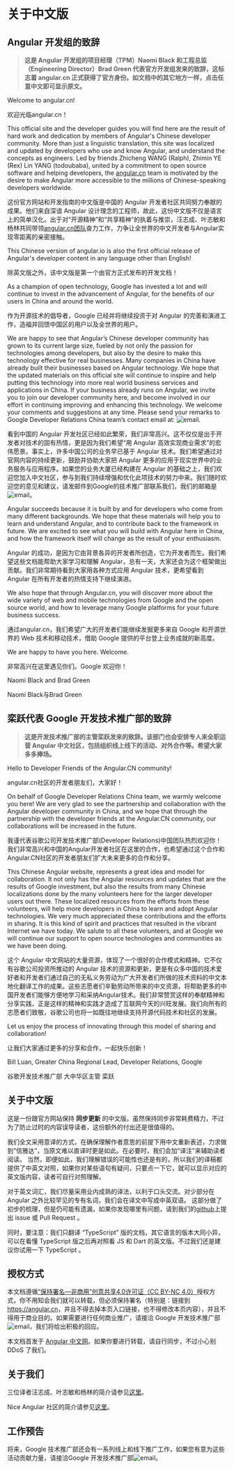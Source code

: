 # 关于中文版

## Angular 开发组的致辞

> **这是 Angular 开发组的项目经理（TPM）Naomi Black 和工程总监（Engineering Director）Brad Green 代表官方开发组发来的致辞，这标志着 angular.cn 正式获得了官方身份。如文档中的其它地方一样，点击任意中文即可显示原文。**

Welcome to angular.cn!

欢迎光临angular.cn！

This official site and the developer guides you will find here are the result of hard work and dedication by members of Angular's Chinese developer community. More than just a linguistic translation, this site was localized and updated by developers who use and know Angular, and understand the concepts as engineers. Led by friends Zhicheng WANG (Ralph), Zhimin YE (Rex) Lin YANG (todoubaba), united by a commitment to open source software and helping developers, the [angular.cn](/translations/cn/about) team is motivated by the desire to make Angular more accessible to the millions of Chinese-speaking developers worldwide.

这份官方网站和开发指南的中文版是中国的 Angular 开发者社区共同努力奉献的成果。他们来自深谙 Angular 设计理念的工程师，故此，这份中文版不仅是语言上的简单汉化。出于对“开源精神”和“共享精神”的执着与推崇，汪志成、叶志敏和杨林共同带领[angular.cn团队](/translations/cn/about)奋力工作，力争让全世界的中文开发者与Angular实现零距离的亲密接触。

This Chinese version of angular.io is also the first official release of Angular's developer content in any language other than English!

除英文版之外，该中文版是第一个由官方正式发布的开发文档！

As a champion of open technology, Google has invested a lot and will continue to invest in the advancement of Angular, for the benefits of our users in China and around the world.

作为开源技术的倡导者，Google 已经并将继续投资于对 Angular 的完善和演进工作，造福并回馈中国区的用户以及全世界的用户。

We are happy to see that Angular’s Chinese developer community has grown to its current large size, fueled by not only the passion for technologies among developers, but also by the desire to make this technology effective for real businesses. Many companies in China have already built their businesses based on Angular technology. We hope that the updated materials on this official site will continue to inspire and help putting this technology into more real world business services and applications in China. If your business already runs on Angular, we invite you to join our developer community here, and become involved in our effort in continuing improving and enhancing this technology. We welcome your comments and suggestions at any time. Please send your remarks to Google Developer Relations China team’s contact email at: ![email](generated/images/translations/cn/mail-dev-rel.gif).

看到中国的 Angular 开发社区已经如此繁荣，我们非常高兴。这不仅仅是出于开发者对技术的固有热情，更是因为我们希望“用 Angular 高效实现商业需求”的宏伟愿景。事实上，许多中国公司的业务早已基于 Angular 技术。我们希望通过对官网内容的持续更新，鼓励并协助大家把 Angular 更多的应用于现实世界中的业务服务与应用程序。如果您的业务大厦已经构建在 Angular 的基础之上，我们欢迎您加入中文社区，参与到我们持续增强和优化此项技术的努力中来。我们随时欢迎您的意见和建议，请发邮件到Google的技术推广部联系我们，我们的邮箱是![email](generated/images/translations/cn/mail-dev-rel.gif)。

Angular succeeds because it is built by and for developers who come from many different backgrounds. We hope that these materials will help you to learn and understand Angular, and to contribute back to the framework in future. We are excited to see what you will build with Angular here in China, and how the framework itself will change as the result of your enthusiasm.

Angular 的成功，是因为它由背景各异的开发者所创造，它为开发者而生。我们希望这些文档能帮助大家学习和理解 Angular，总有一天，大家还会为这个框架做出贡献。我们非常期待看到大家用各种方式应用 Angular 技术，更希望看到 Angular 在所有开发者的热情支持下继续演进。

We also hope that through Angular.cn, you will discover more about the wide variety of web and mobile technologies from Google and the open source world, and how to leverage many Google platforms for your future business success.

通过angular.cn，我们希望广大的开发者们能继续发掘更多来自 Google 和开源世界的 Web 技术和移动技术，借助 Google 提供的平台登上业务成就的新高度。

We are happy to have you here. Welcome.

非常高兴在这里遇见你们。Google 欢迎你！

Naomi Black and Brad Green

Naomi Black与Brad Green

## 栾跃代表 Google 开发技术推广部的致辞

> **这是开发技术推广部的主管栾跃发来的致辞。该部门也会安排专人来全职运营 Angular 中文社区，包括组织线上线下的活动、对外合作等。希望大家多多捧场。**

Hello to Developer Friends of the Angular.CN community!

angular.cn社区的开发者朋友们，大家好！

On behalf of Google Developer Relations China team, we warmly welcome you here!  We are very glad to see the partnership and collaboration with the Angular developer community in China, and we hope that through the partnership with the developer friends at the Angular.CN community, our collaborations will be increased in the future.

我谨代表谷歌公司开发技术推广部(Developer Relations)中国团队热烈欢迎你！ 我们非常高兴和中国的Angular开发者社区在这里的合作，也希望通过这个合作和Angular.CN社区的开发者朋友们扩大未来更多的合作和分享。

This Chinese Angular website, represents a great idea and model for collaboration. It not only has the Angular resources and updates that are the results of Google investment, but also the results from many Chinese localizations done by the many volunteers here for the larger developer users out there. These localized resources from the efforts from these volunteers, will help more developers in China to learn and adopt Angular technologies. We very much appreciated these contributions and the efforts in sharing. It is this kind of spirit and practices that resulted in the vibrant Internet we have today. We salute to all these volunteers, and at Google we will continue our support to open source technologies and communities as we have been doing.

这个 Angular 中文网站的大量资源，体现了一个很好的合作模式和精神。它不仅有谷歌公司投资所推动的 Angular 技术的资源和更新，更是有众多中国的技术爱好者和开发者们通过自己的无私义务劳动为广大开发者们所做的技术资料的中文本地化翻译工作的成果。这些志愿者们辛勤劳动所带来的中文资源，将帮助更多的中国开发者们能够方便地学习和采纳Angular技术。我们非常赞赏这样的奉献精神和分享实践，正是这样的精神和实践才造成了互联网今天的兴旺发展。我们向所有的志愿者们致敬，谷歌公司也将一如既往地继续支持开源代码技术和社区的发展。

Let us enjoy the process of innovating through this model of sharing and collaboration!

让我们大家通过更多的分享和合作，一起快乐创新！

Bill Luan, Greater China Regional Lead, Developer Relations, Google

谷歌开发技术推广部 大中华区主管  栾跃

## 关于中文版

这是一份跟官方网站保持 **同步更新** 的中文版。虽然保持同步非常耗费精力，不过为了防止过时的内容误导读者，这份额外的付出还是很值得的。

我们全文采用意译的方式，在确保理解作者意思的前提下用中文重新表述，力求做到“信雅达”，当原文难以直译时更是如此。在必要时，我们会加“译注”来辅助读者阅读。
当然，即便如此，我们理解错误的可能性也还是有的，所以我们的译稿都提供了中英文对照，如果你对某些语句有疑问，只要点一下它，就可以显示对应的英文版内容，读者可自行对照理解。

对于英文词汇，我们尽量采用业内成熟的译法，以利于口头交流。对少部分在 Angular 之外比较罕见的专有名词，我们会在译文中写成中英双语。
这部分做了初步的梳理，但是仍可能有遗漏，如果你发现哪里有问题，请到我们的<a href="https://github.com/angular/angular-cn" target="_blank">github</a>上提出 issue 或 Pull Request 。

同时，要注意：我们只翻译 “TypeScript” 版的文档，其它语言的版本大同小异，可以在看懂 TypeScript 版之后再对照看 JS 和 Dart 的英文版。不过我们还是建议你试用一下 TypeScript 。

## 授权方式

本文档遵循[“保持署名—非商用”创意共享4.0许可证（CC BY-NC 4.0）](http://creativecommons.org/licenses/by-nc/4.0/deed.zh)授权方式，你不用知会我们就可以转载，但必须保持署名（特别是：链接到 <https://angular.cn>，并且不得去掉本页入口链接，也不得修改本页内容），并且不得用于商业目的。如果需要进行任何商业推广，请接洽 Google 开发技术推广部![email](generated/images/translations/cn/mail-dev-rel.gif)，我们将给出积极的回应。

本文档首发于 [Angular 中文网](https://angular.cn/)。如果你要进行转载，请自行同步，不过小心别 DDoS 了我们。

## 关于我们

三位译者汪志成、叶志敏和杨林的简介请参见[这里](/translations/cn/about)。

Nice Angular 社区的简介请参见[这里](/translations/cn/nice-angular)。

## 工作预告

将来，Google 技术推广部还会有一系列线上和线下推广工作，如果您有意为这些活动贡献力量，请接洽Google 开发技术推广部![email](generated/images/translations/cn/mail-dev-rel.gif)。
